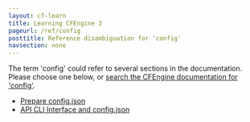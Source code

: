 ```yaml
---
layout: cf-learn
title: Learning CFEngine 3
pageurl: /ref/config
posttitle: Reference disambiguation for 'config'
navsection: none
---
```


The term 'config' could refer to several sections in the documentation. Please choose one below, or
[search the CFEngine documentation for 'config'](http://cfengine.com/docs/3.5/search.html?q=config).

- [Prepare config.json](http://cfengine.com/docs/3.5/manuals-design-center-advanced.html#prepare-config-json)
- [API CLI Interface and config.json](http://cfengine.com/docs/3.5/reference-design-center-api.html#api-cli-interface-and-config-json)
